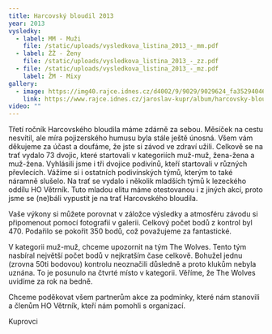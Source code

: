 ```yaml
---
title: Harcovský bloudil 2013
year: 2013
vysledky:
  - label: MM - Muži
    file: /static/uploads/vysledkova_listina_2013_-_mm.pdf
  - label: ŽŽ - Ženy
    file: /static/uploads/vysledkova_listina_2013_-_zz.pdf
  - file: /static/uploads/vysledkova_listina_2013_-_mz.pdf
    label: ŽM - Mixy
gallery:
  - image: https://img40.rajce.idnes.cz/d4002/9/9029/9029624_fa3529404678c09888920671d287e871/thumb/IMG_5540.jpg?ver=3
    link: https://www.rajce.idnes.cz/jaroslav-kupr/album/harcovsky-bloudil-2013
video: ""
---
```

Třetí ročník Harcovského bloudila máme zdárně za sebou. Měsíček na cestu nesvítil, ale míra pojizerského humusu byla stále ještě únosná. Všem vám děkujeme za účast a doufáme, že jste si závod ve zdraví užili. Celkově se na trať vydalo 73 dvojic, které startovali v kategoriích muž-muž, žena-žena a muž-žena. Vyhlásili jsme i tři dvojice podivínů, kteří startovali v různých převlecích. Vážíme si i ostatních podivínských týmů, kterým to také náramně slušelo. Na trať se vydalo i několik mladších týmů k lezeckého oddílu HO Větrník. Tuto mladou elitu máme otestovanou i z jiných akcí, proto jsme se (ne)báli vypustit je na trať Harcovského bloudila. 

Vaše výkony si můžete porovnat v záložce výsledky a atmosféru závodu si připomenout pomocí fotografií v galerii. Celkový počet bodů z kontrol byl 470. Podařilo se pokořit 350 bodů, což považujeme za fantastické.    

V kategorii muž-muž, chceme upozornit na tým The Wolves. Tento tým nasbíral největší počet bodů v nejkratším čase celkově. Bohužel jednu (zrovna 50ti bodovou) kontrolu neoznačili důsledně a proto klukům nebyla uznána. To je posunulo na čtvrté místo v kategorii. Věříme, že The Wolves uvidíme za rok na bedně.

Chceme poděkovat všem partnerům akce za podmínky, které nám stanovili a členům HO Větrník, kteří nám pomohli s organizací.

Kuprovci
